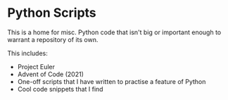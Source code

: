 # Python Scripts
This is a home for misc. Python code that isn't big or important enough to warrant a repository of its own.

This includes:
* Project Euler
* Advent of Code (2021)
* One-off scripts that I have written to practise a feature of Python
* Cool code snippets that I find
